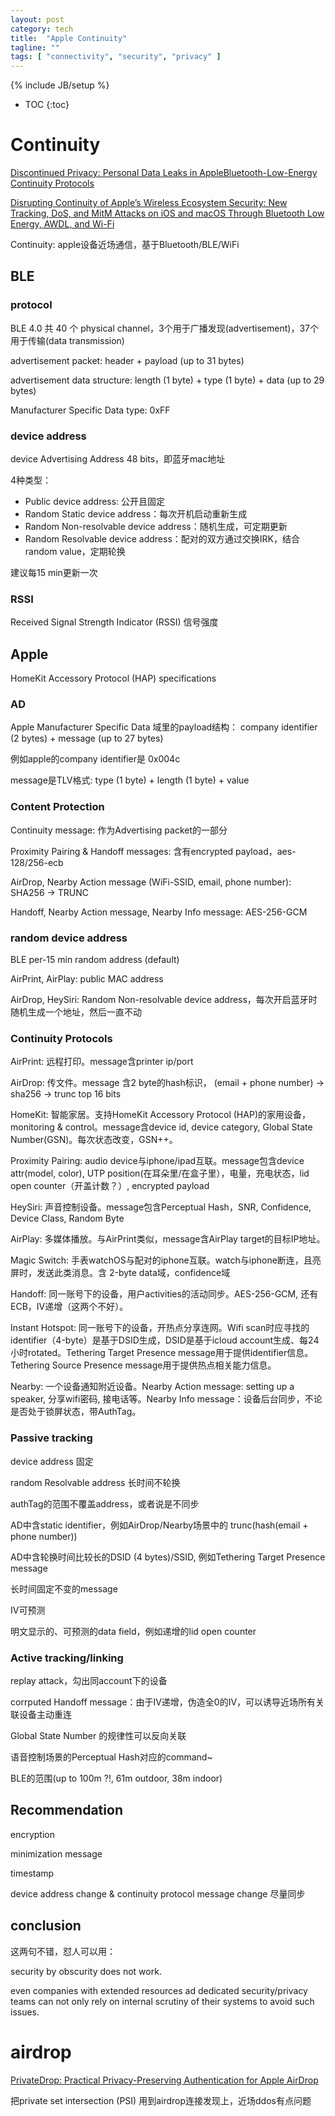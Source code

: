 ```yaml
---
layout: post
category: tech
title:  "Apple Continuity"
tagline: ""
tags: [ "connectivity", "security", "privacy" ] 
---
```

{% include JB/setup %}

* TOC
{:toc}

# Continuity

[Discontinued Privacy: Personal Data Leaks in AppleBluetooth-Low-Energy Continuity Protocols](https://hal.inria.fr/hal-02394619/document)

[Disrupting Continuity of Apple’s Wireless Ecosystem Security: New Tracking, DoS, and MitM Attacks on iOS and macOS Through Bluetooth Low Energy, AWDL, and Wi-Fi](https://www.usenix.org/system/files/sec21-stute.pdf)

Continuity: apple设备近场通信，基于Bluetooth/BLE/WiFi

## BLE

### protocol

BLE 4.0 共 40 个 physical channel，3个用于广播发现(advertisement)，37个用于传输(data transmission)

advertisement packet:  header + payload (up to 31 bytes)

advertisement data structure: length (1 byte) + type (1 byte) + data (up to 29 bytes)

Manufacturer Specific Data type: 0xFF

### device address

device Advertising Address 48 bits，即蓝牙mac地址

4种类型：
- Public device address: 公开且固定
- Random Static device address：每次开机启动重新生成
- Random Non-resolvable device address：随机生成，可定期更新
- Random Resolvable device address：配对的双方通过交换IRK，结合random value，定期轮换

建议每15 min更新一次

### RSSI

Received Signal Strength Indicator (RSSI) 信号强度

## Apple

HomeKit Accessory Protocol (HAP) specifications

### AD

Apple Manufacturer Specific Data 域里的payload结构： company identifier (2 bytes) + message (up to 27 bytes)

例如apple的company identifier是 0x004c

message是TLV格式: type (1 byte) + length (1 byte) + value

### Content Protection

Continuity message: 作为Advertising packet的一部分

Proximity Pairing & Handoff messages: 含有encrypted payload，aes-128/256-ecb

AirDrop, Nearby Action message (WiFi-SSID, email, phone number):  SHA256 -> TRUNC

Handoff, Nearby Action message, Nearby Info message: AES-256-GCM

### random device address

BLE per-15 min random address (default)

AirPrint, AirPlay:  public MAC address

AirDrop, HeySiri: Random Non-resolvable device address，每次开启蓝牙时随机生成一个地址，然后一直不动

### Continuity Protocols

AirPrint: 远程打印。message含printer ip/port

AirDrop: 传文件。message 含2 byte的hash标识， (email + phone number) -> sha256 -> trunc top 16 bits

HomeKit: 智能家居。支持HomeKit Accessory Protocol (HAP)的家用设备，monitoring & control。message含device id, device category, Global State Number(GSN)。每次状态改变，GSN++。

Proximity Pairing: audio device与iphone/ipad互联。message包含device attr(model, color), UTP position(在耳朵里/在盒子里），电量，充电状态，lid open counter（开盖计数？）, encrypted payload

HeySiri: 声音控制设备。message包含Perceptual Hash，SNR, Confidence, Device Class, Random Byte

AirPlay: 多媒体播放。与AirPrint类似，message含AirPlay target的目标IP地址。

Magic Switch: 手表watchOS与配对的iphone互联。watch与iphone断连，且亮屏时，发送此类消息。含 2-byte data域，confidence域

Handoff: 同一账号下的设备，用户activities的活动同步。AES-256-GCM, 还有ECB，IV递增（这两个不好）。

Instant Hotspot: 同一账号下的设备，开热点分享连网。Wifi scan时应寻找的identifier（4-byte）是基于DSID生成，DSID是基于icloud account生成、每24小时rotated。Tethering Target Presence message用于提供identifier信息。Tethering Source Presence message用于提供热点相关能力信息。

Nearby: 一个设备通知附近设备。Nearby Action message: setting up a speaker, 分享wifi密码, 接电话等。Nearby Info message：设备后台同步，不论是否处于锁屏状态，带AuthTag。

### Passive tracking

device address 固定

random Resolvable address 长时间不轮换

authTag的范围不覆盖address，或者说是不同步

AD中含static identifier，例如AirDrop/Nearby场景中的 trunc(hash(email + phone number))

AD中含轮换时间比较长的DSID (4 bytes)/SSID, 例如Tethering Target Presence message

长时间固定不变的message

IV可预测

明文显示的、可预测的data field，例如递增的lid open counter

### Active tracking/linking

replay attack，勾出同account下的设备

corrputed Handoff message：由于IV递增，伪造全0的IV，可以诱导近场所有关联设备主动重连

Global State Number 的规律性可以反向关联

语音控制场景的Perceptual Hash对应的command~

BLE的范围(up to 100m ?!, 61m outdoor, 38m indoor)

## Recommendation

encryption

minimization message

timestamp

device address change & continuity protocol message change 尽量同步

## conclusion

这两句不错，怼人可以用：

security by obscurity does not work.

even companies with extended resources ad dedicated security/privacy teams can not only rely on internal scrutiny of their systems to avoid such issues.


# airdrop

[PrivateDrop: Practical Privacy-Preserving Authentication for Apple AirDrop](https://www.usenix.org/conference/usenixsecurity21/presentation/heinrich)

把private set intersection (PSI) 用到airdrop连接发现上，近场ddos有点问题
